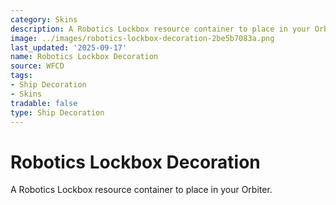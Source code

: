 ```yaml
---
category: Skins
description: A Robotics Lockbox resource container to place in your Orbiter.
image: ../images/robotics-lockbox-decoration-2be5b7083a.png
last_updated: '2025-09-17'
name: Robotics Lockbox Decoration
source: WFCD
tags:
- Ship Decoration
- Skins
tradable: false
type: Ship Decoration
---
```


# Robotics Lockbox Decoration

A Robotics Lockbox resource container to place in your Orbiter.

